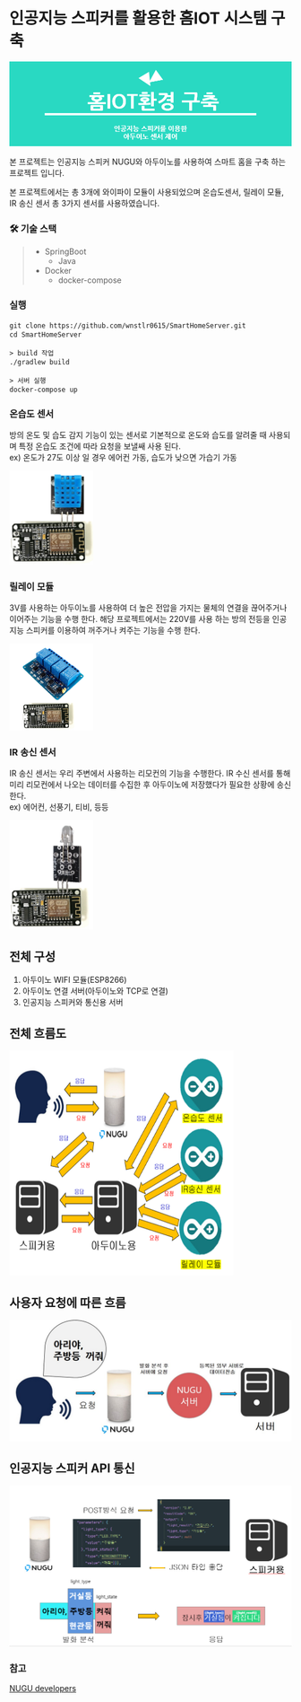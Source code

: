 
# 인공지능 스피커를 활용한 홈IOT 시스템 구축

<img src="images/홈IOT환경구축.png" title="스마트홈 서버 " alt="사진 오류" >

본 프로젝트는 인공지능 스피커 NUGU와 아두이노를 사용하여 스마트 홈을 구축 하는 프로젝트 입니다.

본 프로젝트에서는 총 3개에 와이파이 모듈이 사용되었으며 온습도센서, 릴레이 모듈, IR 송신 센서 총 3가지 센서를 사용하였습니다.

### 🛠 기술 스택
> - SpringBoot
>   - Java  
> - Docker
>   - docker-compose


### 실행
```
git clone https://github.com/wnstlr0615/SmartHomeServer.git
cd SmartHomeServer

> build 작업
./gradlew build
 
> 서버 실행
docker-compose up
```


### 온습도 센서
방의 온도 및 습도 감지 기능이 있는 센서로 기본적으로 온도와 습도를 알려줄 때 사용되 며 특정 온습도 조건에 따라 요청을 보낼쌔 사용 된다.  
ex) 온도가 27도 이상 일 경우 에어컨 가동, 습도가 낮으면 가습기 가동

<img src="images/온습도센서.png" title="온습도 센서" alt="사진 오류" width="150" >

### 릴레이 모듈
3V를 사용하는 아두이노를 사용하여 더 높은 전압을 가지는 물체의 연결을 끊어주거나 이어주는 기능을 수행 한다.
해당 프로젝트에서는 220V를 사용 하는 방의 전등을 인공지능 스피커를 이용하여 꺼주거나 켜주는 기능을 수행 한다.

<img src="images/릴레이모듈.png" title="릴레이 모듈" alt="사진 오류" width="150" >

### IR 송신 센서 
IR 송신 센서는 우리 주변에서 사용하는 리모컨의 기능을 수행한다. IR 수신 센서를 통해 미리 리모컨에서 나오는 데이터를 수집한 후
아두이노에 저장했다가 필요한 상황에 송신한다.  
ex) 에어컨, 선풍기, 티비, 등등

<img src="images/IR센서.png" title="IR 센서" alt="사진 오류" width="150" >

## 전체 구성
1. 아두이노 WIFI 모듈(ESP8266)
2. 아두이노 연결 서버(아두이노와 TCP로 연결)
3. 인공지능 스피커와 통신용 서버

## 전체 흐름도
<img src="images/스마트홈서버구조.png" title="스마트홈 서버 구조" alt="사진 오류" width="400" height="400">


## 사용자 요청에 따른 흐름

<img src="images/사용자요청에따른흐름.jpg" title="사용자요청에따른흐름" alt="사진 오류" width="600">


## 인공지능 스피커 API 통신

<img src="images/발화분석.png" title="발화분석" alt="사진 오류" width="600">

### 참고
[NUGU developers](https://developers.nugu.co.kr/#/)